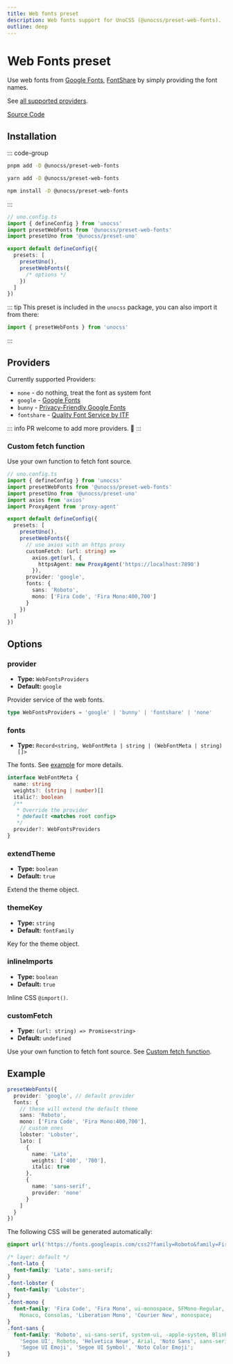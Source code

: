 ```yaml
---
title: Web fonts preset
description: Web fonts support for UnoCSS (@unocss/preset-web-fonts).
outline: deep
---
```


# Web Fonts preset

Use web fonts from [Google Fonts](https://fonts.google.com/), [FontShare](https://www.fontshare.com/) by simply providing the font names.

See [all supported providers](#providers).

[Source Code](https://github.com/unocss/unocss/tree/main/packages/preset-web-fonts)

## Installation

::: code-group

```bash [pnpm]
pnpm add -D @unocss/preset-web-fonts
```

```bash [yarn]
yarn add -D @unocss/preset-web-fonts
```

```bash [npm]
npm install -D @unocss/preset-web-fonts
```

:::

```ts
// uno.config.ts
import { defineConfig } from 'unocss'
import presetWebFonts from '@unocss/preset-web-fonts'
import presetUno from '@unocss/preset-uno'

export default defineConfig({
  presets: [
    presetUno(),
    presetWebFonts({
      /* options */
    })
  ]
})
```

::: tip
This preset is included in the `unocss` package, you can also import it from there:

```ts
import { presetWebFonts } from 'unocss'
```

:::

## Providers

Currently supported Providers:

- `none` - do nothing, treat the font as system font
- `google` - [Google Fonts](https://fonts.google.com/)
- `bunny` - [Privacy-Friendly Google Fonts](https://fonts.bunny.net/)
- `fontshare` - [Quality Font Service by ITF](https://www.fontshare.com/)

::: info
PR welcome to add more providers. 🙌
:::

### Custom fetch function

Use your own function to fetch font source.

```ts
// uno.config.ts
import { defineConfig } from 'unocss'
import presetWebFonts from '@unocss/preset-web-fonts'
import presetUno from '@unocss/preset-uno'
import axios from 'axios'
import ProxyAgent from 'proxy-agent'

export default defineConfig({
  presets: [
    presetUno(),
    presetWebFonts({
      // use axios with an https proxy
      customFetch: (url: string) =>
        axios.get(url, {
          httpsAgent: new ProxyAgent('https://localhost:7890')
        }),
      provider: 'google',
      fonts: {
        sans: 'Roboto',
        mono: ['Fira Code', 'Fira Mono:400,700']
      }
    })
  ]
})
```

## Options

### provider

- **Type:** `WebFontsProviders`
- **Default:** `google`

Provider service of the web fonts.

```ts
type WebFontsProviders = 'google' | 'bunny' | 'fontshare' | 'none'
```

### fonts

- **Type:** `Record<string, WebFontMeta | string | (WebFontMeta | string)[]>`

The fonts. See [example](#example) for more details.

```ts
interface WebFontMeta {
  name: string
  weights?: (string | number)[]
  italic?: boolean
  /**
   * Override the provider
   * @default <matches root config>
   */
  provider?: WebFontsProviders
}
```

### extendTheme

- **Type:** `boolean`
- **Default:** `true`

Extend the theme object.

### themeKey

- **Type:** `string`
- **Default:** `fontFamily`

Key for the theme object.

### inlineImports

- **Type:** `boolean`
- **Default:** `true`

Inline CSS `@import()`.

### customFetch

- **Type:** `(url: string) => Promise<string>`
- **Default:** `undefined`

Use your own function to fetch font source. See [Custom fetch function](#custom-fetch-function).

## Example

```ts
presetWebFonts({
  provider: 'google', // default provider
  fonts: {
    // these will extend the default theme
    sans: 'Roboto',
    mono: ['Fira Code', 'Fira Mono:400,700'],
    // custom ones
    lobster: 'Lobster',
    lato: [
      {
        name: 'Lato',
        weights: ['400', '700'],
        italic: true
      },
      {
        name: 'sans-serif',
        provider: 'none'
      }
    ]
  }
})
```

The following CSS will be generated automatically:

```css
@import url('https://fonts.googleapis.com/css2?family=Roboto&family=Fira+Code&family=Fira+Mono:wght@400;700&family=Lobster&family=Lato:ital,wght@0,400;0,700;1,400;1,700&display=swap');

/* layer: default */
.font-lato {
  font-family: 'Lato', sans-serif;
}
.font-lobster {
  font-family: 'Lobster';
}
.font-mono {
  font-family: 'Fira Code', 'Fira Mono', ui-monospace, SFMono-Regular, Menlo,
    Monaco, Consolas, 'Liberation Mono', 'Courier New', monospace;
}
.font-sans {
  font-family: 'Roboto', ui-sans-serif, system-ui, -apple-system, BlinkMacSystemFont,
    'Segoe UI', Roboto, 'Helvetica Neue', Arial, 'Noto Sans', sans-serif, 'Apple Color Emoji',
    'Segoe UI Emoji', 'Segoe UI Symbol', 'Noto Color Emoji';
}
```
